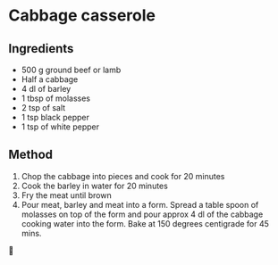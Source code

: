 # Cabbage casserole

## Ingredients
- 500 g ground beef or lamb
- Half a cabbage
- 4 dl of barley
- 1 tbsp of molasses
- 2 tsp of salt
- 1 tsp black pepper
- 1 tsp of white pepper


## Method

1. Chop the cabbage into pieces and cook for 20 minutes
2. Cook the barley in water for 20 minutes
3. Fry the meat until brown
4. Pour meat, barley and meat into a form. Spread a table spoon of molasses on top of the form and pour approx 4 dl of the cabbage cooking water into the form. Bake at 150 degrees centigrade for 45 mins.




